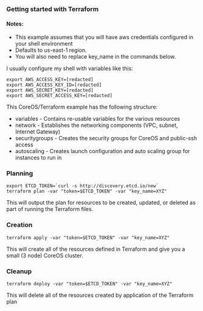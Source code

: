 ### Getting started with Terraform

#### Notes:
- This example assumes that you will have aws credentials configured in your shell environment
- Defaults to us-east-1 region.
- You will also need to replace key_name in the commands below.

I usually configure my shell with variables like this:

```
export AWS_ACCESS_KEY=[redacted]
export AWS_ACCESS_KEY_ID=[redacted]
export AWS_SECRET_KEY=[redacted]
export AWS_SECRET_ACCESS_KEY=[redacted]
```

This CoreOS/Terraform example has the following structure:

- variables - Contains re-usable variables for the various resources
- network - Establishes the networking components (VPC, subnet, Internet Gateway)
- securitygroups - Creates the security groups for CoreOS and public-ssh access
- autoscaling - Creates launch configuration and auto scaling group for instances to run in

### Planning
```
export ETCD_TOKEN=`curl -s http://discovery.etcd.io/new`
terraform plan -var "token=$ETCD_TOKEN" -var "key_name=XYZ"
```

This will output the plan for resources to be created, updated, or deleted as part of running the Terraform files.


### Creation

```
terraform apply -var "token=$ETCD_TOKEN" -var "key_name=XYZ"
```

This will create all of the resources defined in Terraform and give you a small (3 node) CoreOS cluster.


### Cleanup
```
terraform deploy -var "token=$ETCD_TOKEN" -var "key_name=XYZ"
```

This will delete all of the resources created by application of the Terraform plan
